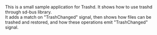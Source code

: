 This is a small sample application for Trashd. It shows how to use trashd through sd-bus library.  
It adds a match on "TrashChanged" signal, then shows how files can be trashed and restored, and how these operations emit "TrashChanged" signal.  
